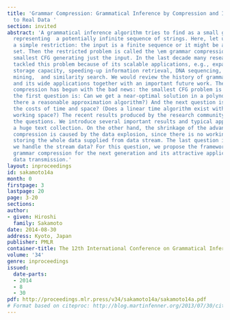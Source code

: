 ```yaml
---
title: 'Grammar Compression: Grammatical Inference by Compression and Its Application
  to Real Data '
section: invited
abstract: 'A grammatical inference algorithm tries to find as a small grammar as possible
  representing  a potentially infinite sequence of strings. Here, let us consider
  a simple restriction: the input is a finite sequence or it might be a singleton
  set. Then the restricted problem is called the \em grammar compression to find the
  smallest CFG generating just the input. In the last decade many researchers have
  tackled this problem because of its scalable applications, e.g., expansion of data
  storage capacity, speeding-up information retrieval, DNA sequencing, frequent pattern
  mining,  and similarity search. We would review the history of grammar compression
  and its wide applications together with an important future work. The study of grammar
  compression has begun with the bad news: the smallest CFG problem is NP-hard. Hence,
  the first question is: Can we get a near-optimal solution in a polynomial time?  (Is
  there a reasonable approximation algorithm?) And the next question is: Can we minimize
  the costs of time and space? (Does a linear time algorithm exist within an optimal
  working space?) The recent results produced by the research community answer affirmatively
  the questions. We introduce several important results and typical applications to
  a huge text collection. On the other hand, the shrinkage of the advantage of grammar
  compression is caused by the data explosion, since there is no working space for
  storing the whole data supplied from data stream. The last question is: How can
  we handle the stream data? For this question, we propose the framework of \em stream
  grammar compression for the next generation and its attractive application to fast
  data transmission.'
layout: inproceedings
id: sakamoto14a
month: 0
firstpage: 3
lastpage: 20
page: 3-20
sections: 
author:
- given: Hiroshi
  family: Sakamoto
date: 2014-08-30
address: Kyoto, Japan
publisher: PMLR
container-title: The 12th International Conference on Grammatical Inference
volume: '34'
genre: inproceedings
issued:
  date-parts:
  - 2014
  - 8
  - 30
pdf: http://proceedings.mlr.press/v34/sakamoto14a/sakamoto14a.pdf
# Format based on citeproc: http://blog.martinfenner.org/2013/07/30/citeproc-yaml-for-bibliographies/
---
```

